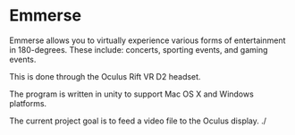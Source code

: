 # Emmerse

Emmerse allows you to virtually experience various forms of entertainment in
180-degrees. These include: concerts, sporting events, and gaming events.

This is done through the Oculus Rift VR D2 headset.

The program is written in unity to support Mac OS X and Windows platforms.

The current project goal is to feed a video file to the Oculus display.
./
